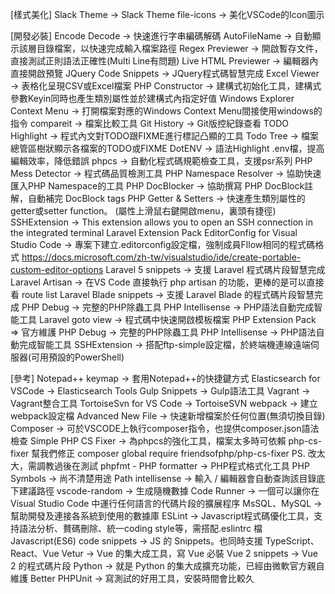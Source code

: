 [樣式美化]
Slack Theme -> Slack Theme
file-icons -> 美化VSCode的Icon圖示


[開發必裝]
Encode Decode -> 快速進行字串編碼解碼
AutoFileName -> 自動顯示該層目錄檔案，以快速完成輸入檔案路徑
Regex Previewer -> 開啟暫存文件，直接測試正則語法正確性(Multi Line有問題)
Live HTML Previewer -> 編輯器內直接開啟預覽
JQuery Code Snippets -> JQuery程式碼智慧完成
Excel Viewer -> 表格化呈現CSV或Excel檔案
PHP Constructor -> 建構式初始化工具，建構式參數Keyin同時也產生類別屬性並於建構式內指定好值
Windows Explorer Context Menu -> 打開檔案對應的Windows Context Menu間接使用windows的指令
compareit -> 檔案比較工具
Git History -> Git版控紀錄查看
TODO Highlight -> 程式內文對TODO跟FIXME進行標記凸顯的工具
Todo Tree -> 檔案總管區樹狀顯示各檔案的TODO或FIXME
DotENV -> 語法Highlight .env檔，提高編輯效率，降低錯誤
phpcs -> 自動化程式碼規範檢查工具，支援psr系列
PHP Mess Detector -> 程式碼品質檢測工具
PHP Namespace Resolver -> 協助快速匯入PHP Namespace的工具
PHP DocBlocker -> 協助撰寫 PHP DocBlock註解，自動補完 DocBlock tags
PHP Getter & Setters -> 快速產生類別屬性的getter或setter function。
                        (屬性上滑鼠右鍵開啟menu，裏頭有捷徑)
SSHExtension -> This extension allows you to open an SSH connection in the integrated terminal
Laravel Extension Pack
  EditorConfig for Visual Studio Code -> 專案下建立.editorconfig設定檔，強制成員Fllow相同的程式碼格式
                                         https://docs.microsoft.com/zh-tw/visualstudio/ide/create-portable-custom-editor-options
  Laravel 5 snippets -> 支援 Laravel 程式碼片段智慧完成
  Laravel Artisan -> 在VS Code 直接執行 php artisan 的功能，更棒的是可以直接看 route list
  Laravel Blade snippets -> 支援 Laravel Blade 的程式碼片段智慧完成
  PHP Debug -> 完整的PHP除蟲工具
  PHP Intellisense -> PHP語法自動完成智能工具
Laravel goto view -> 程式碼中快速開啟模板檔案
PHP Extension Pack => 官方維護
  PHP Debug -> 完整的PHP除蟲工具
  PHP Intellisense -> PHP語法自動完成智能工具
SSHExtension -> 搭配ftp-simple設定檔，於終端機連線遠端伺服器(可用預設的PowerShell)


[參考]
Notepad++ keymap -> 套用Notepad++的快捷鍵方式
Elasticsearch for VSCode -> Elasticsearch Tools
Gulp Snippets -> Gulp語法工具
Vagrant -> Vagrant整合工具
TortoiseSvn for VS Code -> TortoiseSVN
webpack -> 建立webpack設定檔
Advanced New File -> 快速新增檔案於任何位置(無須切換目錄)
Composer -> 可於VSCODE上執行composer指令，也提供composer.json語法檢查
Simple PHP CS Fixer -> 為phpcs的強化工具，檔案太多時可依賴 php-cs-fixer 幫我們修正
                       composer global require friendsofphp/php-cs-fixer
                       PS. 改太大，需調教過後在測試
phpfmt - PHP formatter -> PHP程式格式化工具
PHP Symbols -> 尚不清楚用途
Path intellisense -> 輸入 / 編輯器會自動查詢該目錄底下建議路徑
vscode-random -> 生成隨機數據
Code Runner -> 一個可以讓你在Visual Studio Code 中運行任何語言的代碼片段的擴展程序
MsSQL、MySQL -> 幫助開發及連接各系統到使用的數據庫
ESLint -> Javascript程式碼優化工具，支持語法分析、贅碼刪除、統一coding style等，需搭配.eslintrc 檔
Javascript(ES6) code snippets -> JS 的 Snippets。也同時支援 TypeScript、React、Vue
Vetur -> Vue 的集大成工具，寫 Vue 必裝
Vue 2 snippets -> Vue 2 的程式碼片段
Python -> 就是 Python 的集大成擴充功能，已經由微軟官方親自維護
Better PHPUnit -> 寫測試的好用工具，安裝時間會比較久